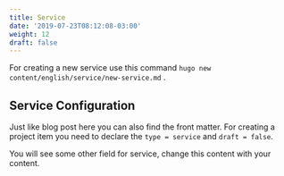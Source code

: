 ```yaml
---
title: Service
date: '2019-07-23T08:12:08-03:00'
weight: 12
draft: false
---
```

For creating a new service use this command `hugo new content/english/service/new-service.md` .

Service Configuration
---------------------

Just like blog post here you can also find the front matter. For creating a project item you need to declare the `type = service` and `draft = false`.

You will see some other field for service, change this content with your content.